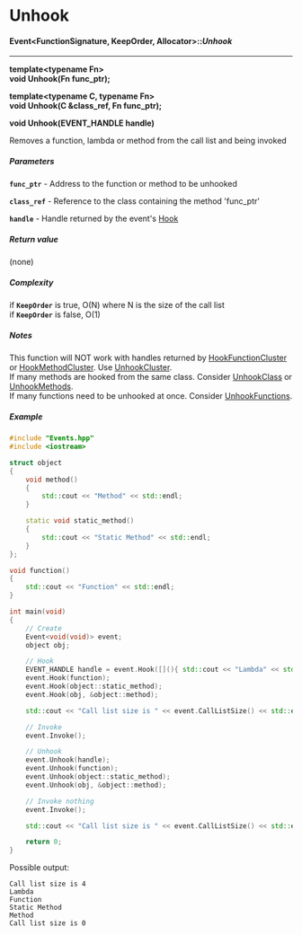 # Unhook
#### Event<FunctionSignature, KeepOrder, Allocator>::___Unhook___

-----

__template\<typename Fn\>  
  void Unhook(Fn func_ptr);__
  
__template\<typename C, typename Fn\>  
  void Unhook(C &class_ref, Fn func_ptr);__

__void Unhook(EVENT_HANDLE handle)__

Removes a function, lambda or method from the call list and being invoked

##### Parameters
__`func_ptr`__ - Address to the function or method to be unhooked

__`class_ref`__ - Reference to the class containing the method 'func_ptr'

__`handle`__ - Handle returned by the event's [Hook](https://github.com/BeOurQuest/Events/wiki/Hook)

##### Return value
(none)

##### Complexity
if  __`KeepOrder`__ is true, O(N) where N is the size of the call list  
if  __`KeepOrder`__ is false, O(1)

##### Notes
This function will NOT work with handles returned by [HookFunctionCluster](https://github.com/BeOurQuest/Events/wiki/HookFunctionCluster) or [HookMethodCluster](https://github.com/BeOurQuest/Events/wiki/HookMethodCluster).  Use [UnhookCluster](https://github.com/BeOurQuest/Events/wiki/UnhookCluster).  
If many methods are hooked from the same class. Consider [UnhookClass](https://github.com/BeOurQuest/Events/wiki/UnhookClass) or [UnhookMethods](https://github.com/BeOurQuest/Events/wiki/UnhookMethods).  
If many functions need to be unhooked at once. Consider [UnhookFunctions](https://github.com/BeOurQuest/Events/wiki/UnhookFunctions).

##### Example
```c++
#include "Events.hpp"
#include <iostream>

struct object
{
    void method()
    {
        std::cout << "Method" << std::endl;
    }

    static void static_method()
    {
        std::cout << "Static Method" << std::endl;
    }
};

void function()
{
    std::cout << "Function" << std::endl;
}

int main(void)
{
    // Create
    Event<void(void)> event;
    object obj;

    // Hook
    EVENT_HANDLE handle = event.Hook([](){ std::cout << "Lambda" << std::endl; });
    event.Hook(function);
    event.Hook(object::static_method);
    event.Hook(obj, &object::method);

    std::cout << "Call list size is " << event.CallListSize() << std::endl;

    // Invoke
    event.Invoke();

    // Unhook
    event.Unhook(handle);
    event.Unhook(function);
    event.Unhook(object::static_method);
    event.Unhook(obj, &object::method);

    // Invoke nothing
    event.Invoke();

    std::cout << "Call list size is " << event.CallListSize() << std::endl;

    return 0;
}
```

Possible output:

```c++17
Call list size is 4
Lambda
Function
Static Method
Method
Call list size is 0
```